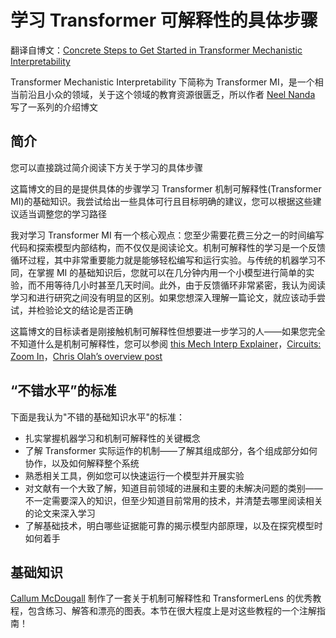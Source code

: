# 学习 Transformer 可解释性的具体步骤

翻译自博文：[Concrete Steps to Get Started in Transformer Mechanistic Interpretability](https://www.neelnanda.io/mechanistic-interpretability/getting-started)

Transformer Mechanistic Interpretability 下简称为 Transformer MI，是一个相当前沿且小众的领域，关于这个领域的教育资源很匮乏，所以作者 [Neel Nanda](https://www.neelnanda.io/mechanistic-interpretability) 写了一系列的介绍博文

## 简介

您可以直接跳过简介阅读下方关于学习的具体步骤

这篇博文的目的是提供具体的步骤学习 Transformer 机制可解释性(Transformer MI)的基础知识。我尝试给出一些具体可行且目标明确的建议，您可以根据这些建议适当调整您的学习路径

我对学习 Transformer MI 有一个核心观点：您至少需要花费三分之一的时间编写代码和探索模型内部结构，而不仅仅是阅读论文。机制可解释性的学习是一个反馈循环过程，其中非常重要能力就是能够轻松编写和运行实验。与传统的机器学习不同，在掌握 MI 的基础知识后，您就可以在几分钟内用一个小模型进行简单的实验，而不用等待几小时甚至几天时间。此外，由于反馈循环非常紧密，我认为阅读学习和进行研究之间没有明显的区别。如果您想深入理解一篇论文，就应该动手尝试，并检验论文的结论是否正确

这篇博文的目标读者是刚接触机制可解释性但想要进一步学习的人——如果您完全不知道什么是机制可解释性，您可以参阅 [this Mech Interp Explainer](https://www.neelnanda.io/glossary)，[Circuits: Zoom In](https://distill.pub/2020/circuits/zoom-in/)，[Chris Olah’s overview post](https://www.lesswrong.com/posts/CzZ6Fch4JSpwCpu6C/interpretability)

## “不错水平”的标准

下面是我认为"不错的基础知识水平"的标准：

- 扎实掌握机器学习和机制可解释性的关键概念
- 了解 Transformer 实际运作的机制——了解其组成部分，各个组成部分如何协作，以及如何解释整个系统
- 熟悉相关工具，例如您可以快速运行一个模型并开展实验
- 对文献有一个大致了解，知道目前领域的进展和主要的未解决问题的类别——不一定需要深入的知识，但至少知道目前常用的技术，并清楚去哪里阅读相关的论文来深入学习
- 了解基础技术，明白哪些证据能可靠的揭示模型内部原理，以及在探究模型时如何着手

## 基础知识

[Callum McDougall](https://arena-ch1-transformers.streamlit.app/) 制作了一套关于机制可解释性和 TransformerLens 的优秀教程，包含练习、解答和漂亮的图表。本节在很大程度上是对这些教程的一个注解指南！